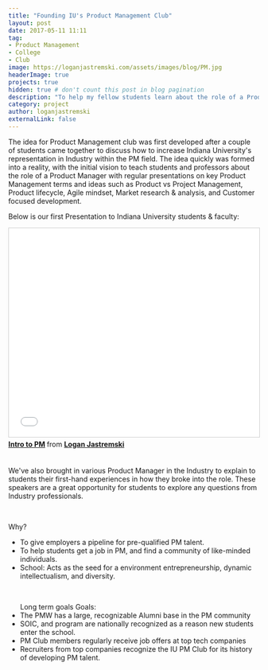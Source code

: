 ```yaml
---
title: "Founding IU's Product Management Club"
layout: post
date: 2017-05-11 11:11
tag:
- Product Management
- College
- Club
image: https://loganjastremski.com/assets/images/blog/PM.jpg  
headerImage: true
projects: true
hidden: true # don't count this post in blog pagination
description: "To help my fellow students learn about the role of a Product Manager"
category: project
author: loganjastremski
externalLink: false
---
```


The idea for Product Management club was first developed after a couple of students came together to discuss how to increase Indiana University's representation in Industry within the PM field.  The idea quickly was formed into a reality, with the initial vision to teach students and professors about the role of a Product Manager with regular presentations on key Product Management terms and ideas such as Product vs Project Management, Product lifecycle, Agile mindset, Market research & analysis, and Customer focused development.


Below is our first Presentation to Indiana University students & faculty:
<iframe src="//www.slideshare.net/slideshow/embed_code/key/zI6A0j9jSZpgXc" width="510" height="420" frameborder="0" marginwidth="0" marginheight="0" scrolling="no" style="border:1px solid #CCC; border-width:1px; margin-bottom:5px; max-width: 100%;" allowfullscreen> </iframe> <div style="margin-bottom:5px"> <strong> <a href="//www.slideshare.net/LoganJastremski/intro-to-pm-82008553" title="Intro to PM" target="_blank">Intro to PM</a> </strong> from <strong><a href="//www.slideshare.net/LoganJastremski" target="_blank">Logan Jastremski</a></strong> </div>

<br>

We've also brought in various Product Manager in the Industry to explain to students their first-hand experiences in how they broke into the role. These speakers are a great opportunity for students to explore any questions from Industry professionals.

<br>

Why?
<ul>
<li>To give employers a pipeline for pre-qualified PM talent.</li>
<li>To help students get a job in PM, and find a community of like-minded individuals.</li>
<li>School: Acts as the seed for a environment entrepreneurship, dynamic intellectualism, and diversity. </li>
</ul>
<br>
<ul>
Long term goals Goals:
<li>The PMW has a large, recognizable Alumni base in the PM community</li>
<li>SOIC, and program are nationally recognized as a reason new students enter the school. </li>
<li>PM Club members regularly receive job offers at top tech companies </li>
<li>Recruiters from top companies recognize the IU PM Club for its history of developing PM talent. </li>
</ul>
